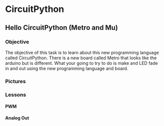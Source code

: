 # CircuitPython
## Hello CircuitPython (Metro and Mu)
### Objective
The objective of this task is to learn about this new programming language called CircuitPython. There is a new board called Metro that looks like the arduino but is different. What your going to try to do is make and LED fade in and out using the new programming language and board.

### Pictures

### Lessons

#### PWM

#### Analog Out
